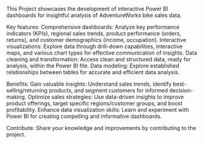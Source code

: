 This Project showcases the development of interactive Power BI dashboards for insightful analysis of AdventureWorks bike sales data.

Key features:
Comprehensive dashboards: Analyze key performance indicators (KPIs), regional sales trends, product performance (orders, returns), and customer demographics (income, occupation).
Interactive visualizations: Explore data through drill-down capabilities, interactive maps, and various chart types for effective communication of insights.
Data cleaning and transformation: Access clean and structured data, ready for analysis, within the Power BI file.
Data modeling: Explore established relationships between tables for accurate and efficient data analysis.

Benefits:
Gain valuable insights: Understand sales trends, identify best-selling/returning products, and segment customers for informed decision-making.
Optimize sales strategies: Use data-driven insights to improve product offerings, target specific regions/customer groups, and boost profitability.
Enhance data visualization skills: Learn and experiment with Power BI for creating compelling and informative dashboards.

Contribute: Share your knowledge and improvements by contributing to the project.
